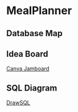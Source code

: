 # MealPlanner

## Database Map

## Idea Board
[Canva Jamboard](https://www.canva.com/design/DAGUytTbRcI/lTo1DCKC2Ya3M2uro-bxQw/view?utm_content=DAGUytTbRcI&utm_campaign=designshare&utm_medium=link&utm_source=editor)

## SQL Diagram
[DrawSQL](https://drawsql.app/teams/meme-team-1/diagrams/meal-plan-tables)
